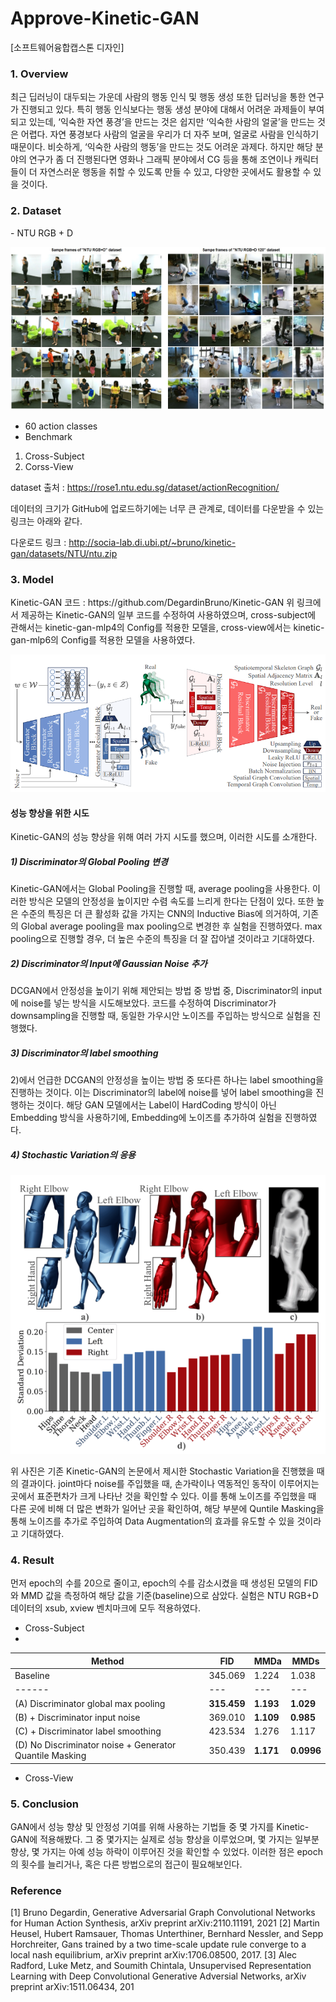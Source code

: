 # Approve-Kinetic-GAN

[소프트웨어융합캡스톤 디자인]

<h3> 1. Overview </h3>
최근 딥러닝이 대두되는 가운데 사람의 행동 인식 및 행동 생성 또한 딥러닝을 통한 연구가 진행되고  있다. 특히 행동 인식보다는 행동 생성 분야에 대해서 어려운 과제들이 부여되고 있는데, ‘익숙한 자연 풍경’을 만드는 것은 쉽지만 ‘익숙한 사람의 얼굴’을 만드는 것은 어렵다. 자연 풍경보다 사람의 얼굴을 우리가 더 자주 보며, 얼굴로 사람을 인식하기 때문이다. 비슷하게, ‘익숙한 사람의 행동’을 만드는 것도 어려운 과제다. 하지만 해당 분야의 연구가 좀 더 진행된다면 영화나 그래픽 분야에서 CG 등을 통해 조연이나 캐릭터들이 더 자연스러운 행동을 취할 수 있도록 만들 수 있고, 다양한 곳에서도 활용할 수 있을 것이다.

<h3> 2. Dataset </h3>
- NTU RGB + D


![actionRecognition120](./images/actionRecognition120.jpg)

- 60 action classes
- Benchmark
1) Cross-Subject
2) Corss-View

dataset 출처 : https://rose1.ntu.edu.sg/dataset/actionRecognition/

데이터의 크기가 GitHub에 업로드하기에는 너무 큰 관계로, 데이터를 다운받을 수 있는 링크는 아래와 같다.

다운로드 링크 : http://socia-lab.di.ubi.pt/~bruno/kinetic-gan/datasets/NTU/ntu.zip



<h3> 3. Model </h3>
Kinetic-GAN 코드 : https://github.com/DegardinBruno/Kinetic-GAN
위 링크에서 제공하는 Kinetic-GAN의 일부 코드를 수정하여 사용하였으며, cross-subject에 관해서는 kinetic-gan-mlp4의 Config를 적용한 모델을, cross-view에서는 kinetic-gan-mlp6의 Config를 적용한 모델을 사용하였다.

![kinetic-gan](./images/kinetic-gan.png)


<h4> 성능 향상을 위한 시도 </h4>
Kinetic-GAN의 성능 향상을 위해 여러 가지 시도를 했으며, 이러한 시도를 소개한다.

<h5> 1) Discriminator의 Global Pooling 변경 </h5>
Kinetic-GAN에서는 Global Pooling을 진행할 때, average pooling을 사용한다. 이러한 방식은 모델의 안정성을 높이지만 수렴 속도를 느리게 한다는 단점이 있다. 또한 높은 수준의 특징은 더 큰 활성화 값을 가지는 CNN의 Inductive Bias에 의거하여, 기존의 Global average pooling을 max pooling으로 변경한 후 실험을 진행하였다. max pooling으로 진행할 경우, 더 높은 수준의 특징을 더 잘 잡아낼 것이라고 기대하였다.

<h5> 2) Discriminator의 Input에 Gaussian Noise 추가 </h5>
DCGAN에서 안정성을 높이기 위해 제안되는 방법 중 방법 중, Discriminator의 input에 noise를 넣는 방식을 시도해보았다. 코드를 수정하여 Discriminator가 downsampling을 진행할 때, 동일한 가우시안 노이즈를 주입하는 방식으로 실험을 진행했다.

<h5> 3) Discriminator의 label smoothing </h5>
2)에서 언급한 DCGAN의 안정성을 높이는 방법 중 또다른 하나는 label smoothing을 진행하는 것이다. 이는 Discriminator의 label에 noise를 넣어 label smoothing을 진행하는 것이다. 해당 GAN 모델에서는 Label이 HardCoding 방식이 아닌 Embedding 방식을 사용하기에, Embedding에 노이즈를 추가하여 실험을 진행하였다.

<h5> 4) Stochastic Variation의 응용 </h5>

![stochastic](./images/stochastic.png)

위 사진은 기존 Kinetic-GAN의 논문에서 제시한 Stochastic Variation을 진행했을 때의 결과이다. joint마다 noise를 주입했을 때, 손가락이나 역동적인 동작이 이루어지는 곳에서 표준편차가 크게 나타난 것을 확인할 수 있다. 이를 통해 노이즈를 주입했을 때 다른 곳에 비해 더 많은 변화가 일어난 곳을 확인하여, 해당 부분에 Quntile Masking을 통해 노이즈를 추가로 주입하여 Data Augmentation의 효과를 유도할 수 있을 것이라고 기대하였다.


<h3> 4. Result </h3>
먼저 epoch의 수를 20으로 줄이고, epoch의 수를 감소시켰을 때 생성된 모델의 FID와 MMD 값을 측정하여 해당 값을 기준(baseline)으로 삼았다. 실험은 NTU RGB+D 데이터의 xsub, xview 벤치마크에 모두 적용하였다. 

- Cross-Subject
- 
|Method|FID|MMDa|MMDs|
|------|---|---|---|
|Baseline|345.069|1.224|1.038|
|------|---|---|---|
|(A) Discriminator global max pooling|**315.459**|**1.193**|**1.029**|
|(B) + Discriminator input noise|369.010|**1.109**|**0.985**|
|(C) + Discriminator label smoothing|423.534|1.276|1.117|
|(D) No Discriminator noise + Generator Quantile Masking|350.439|**1.171**|**0.0996**|

- Cross-View


<h3> 5. Conclusion </h3>
GAN에서 성능 향상 및 안정성 기여를 위해 사용하는 기법들 중 몇 가지를 Kinetic-GAN에 적용해봤다. 그 중 몇가지는 실제로 성능 향상을 이루었으며, 몇 가지는 일부분 향상, 몇 가지는 아예 성능 하락이 이루어진 것을 확인할 수 있었다. 이러한 점은 epoch의 횟수를 늘리거나, 혹은 다른 방법으로의 접근이 필요해보인다.


<h3> Reference </h3>
[1] Bruno Degardin, Generative Adversarial Graph Convolutional Networks for Human Action Synthesis, arXiv preprint arXiv:2110.11191, 2021
[2] Martin Heusel, Hubert Ramsauer, Thomas Unterthiner, Bernhard Nessler, and Sepp Horchreiter, Gans trained by a two time-scale update rule converge to a local nash equilibrium, arXiv preprint arXiv:1706.08500, 2017.
[3] Alec Radford, Luke Metz, and Soumith Chintala, Unsupervised Representation Learning with Deep Convolutional Generative Adversial Networks, arXiv preprint arXiv:1511.06434, 201
